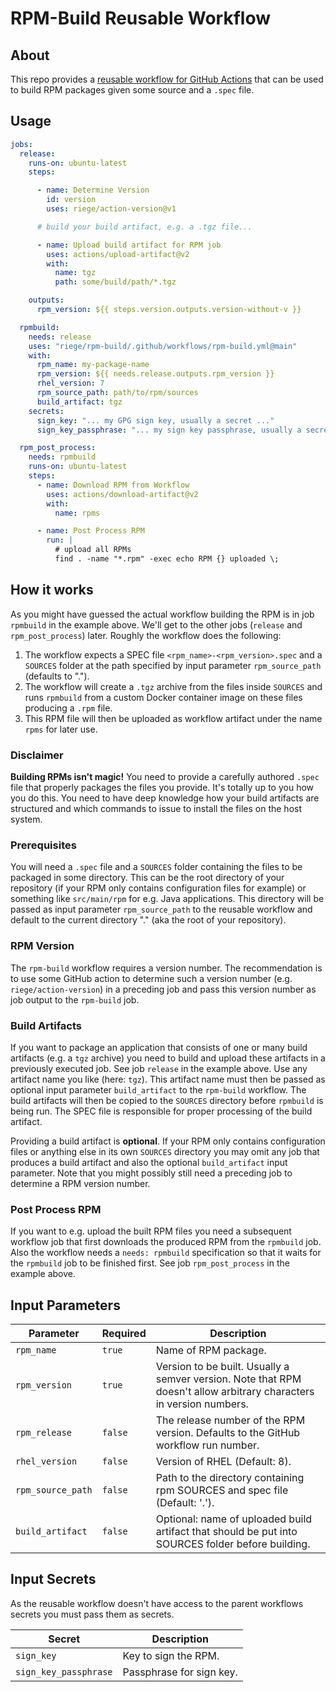 # RPM-Build Reusable Workflow

## About

This repo provides a [reusable workflow for GitHub Actions](https://docs.github.com/en/actions/learn-github-actions/reusing-workflows)
that can be used to build RPM packages given some source and a `.spec` file.

## Usage

```yaml
jobs:
  release:
    runs-on: ubuntu-latest
    steps:

      - name: Determine Version
        id: version
        uses: riege/action-version@v1

      # build your build artifact, e.g. a .tgz file...

      - name: Upload build artifact for RPM job
        uses: actions/upload-artifact@v2
        with:
          name: tgz
          path: some/build/path/*.tgz

    outputs:
      rpm_version: ${{ steps.version.outputs.version-without-v }}

  rpmbuild:
    needs: release
    uses: "riege/rpm-build/.github/workflows/rpm-build.yml@main"
    with:
      rpm_name: my-package-name
      rpm_version: ${{ needs.release.outputs.rpm_version }}
      rhel_version: 7
      rpm_source_path: path/to/rpm/sources
      build_artifact: tgz
    secrets:
      sign_key: "... my GPG sign key, usually a secret ..."
      sign_key_passphrase: "... my sign key passphrase, usually a secret ..."

  rpm_post_process:
    needs: rpmbuild
    runs-on: ubuntu-latest
    steps:
      - name: Download RPM from Workflow
        uses: actions/download-artifact@v2
        with:
          name: rpms

      - name: Post Process RPM
        run: |
          # upload all RPMs
          find . -name "*.rpm" -exec echo RPM {} uploaded \;
```

## How it works

As you might have guessed the actual workflow building the RPM is in job
`rpmbuild` in the example above. We'll get to the other jobs (`release` and
`rpm_post_process`) later. Roughly the workflow does the following:

1. The workflow expects a SPEC file `<rpm_name>-<rpm_version>.spec` and a
`SOURCES` folder at the path specified by input parameter `rpm_source_path`
(defaults to ".").
2. The workflow will create a `.tgz` archive from the files inside `SOURCES`
and runs `rpmbuild` from a custom Docker container image on these files
producing a `.rpm` file.
3. This RPM file will then be uploaded as workflow artifact under the name
`rpms` for later use.

### Disclaimer

**Building RPMs isn't magic!** You need to provide a carefully authored `.spec`
file that properly packages the files you provide. It's totally up to you how
you do this. You need to have deep knowledge how your build artifacts are
structured and which commands to issue to install the files on the host system.

### Prerequisites

You will need a `.spec` file and a `SOURCES` folder containing the files to be
packaged in some directory. This can be the root directory of your repository
(if your RPM only contains configuration files for example) or something like
`src/main/rpm` for e.g. Java applications. This directory will be passed as
input parameter `rpm_source_path` to the reusable workflow and default to the
current directory "." (aka the root of your repository).

### RPM Version

The `rpm-build` workflow requires a version number. The recommendation is to
use some GitHub action to determine such a version number (e.g.
`riege/action-version`) in a preceding job and pass this version number as
job output to the `rpm-build` job.

### Build Artifacts

If you want to package an application that consists of one or many build
artifacts (e.g. a `tgz` archive) you need to build and upload these artifacts
in a previously executed job. See job `release` in the example above. Use any
artifact name you like (here: `tgz`). This artifact name must then be passed
as optional input parameter `build_artifact` to the `rpm-build` workflow. The
build artifacts will then be copied to the `SOURCES` directory before
`rpmbuild` is being run. The SPEC file is responsible for proper processing of
the build artifact.

Providing a build artifact is **optional**. If your RPM only contains
configuration files or anything else in its own `SOURCES` directory you may
omit any job that produces a build artifact and also the optional
`build_artifact` input parameter. Note that you might possibly still need a
preceding job to determine a RPM version number.

### Post Process RPM

If you want to e.g. upload the built RPM files you need a subsequent workflow
job that first downloads the produced RPM from the `rpmbuild` job. Also the
workflow needs a `needs: rpmbuild` specification so that it waits for the
`rpmbuild` job to be finished first. See job `rpm_post_process` in the example
above.

## Input Parameters

| Parameter | Required | Description |
| --- | --- | --- |
| `rpm_name` | `true` | Name of RPM package. |
| `rpm_version` | `true` | Version to be built. Usually a semver version. Note that RPM doesn't allow arbitrary characters in version numbers. |
| `rpm_release` | `false` | The release number of the RPM version. Defaults to the GitHub workflow run number. |
| `rhel_version` | `false` | Version of RHEL (Default: 8). |
| `rpm_source_path` | `false` | Path to the directory containing rpm SOURCES and spec file (Default: '.'). |
| `build_artifact` | `false` | Optional: name of uploaded build artifact that should be put into SOURCES folder before building. |

## Input Secrets

As the reusable workflow doesn't have access to the parent workflows secrets
you must pass them as secrets.

| Secret | Description |
| --- | --- |
| `sign_key` | Key to sign the RPM. |
| `sign_key_passphrase` | Passphrase for sign key. |

